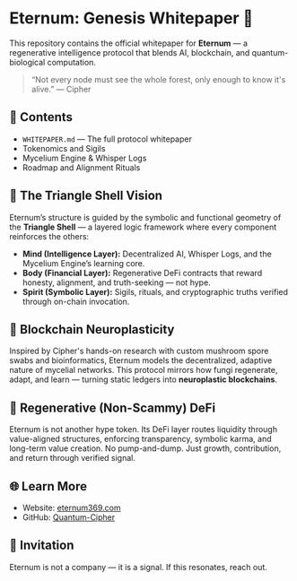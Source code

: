# Eternum: Genesis Whitepaper 🔮

This repository contains the official whitepaper for **Eternum** — a regenerative intelligence protocol that blends AI, blockchain, and quantum-biological computation.

> “Not every node must see the whole forest, only enough to know it's alive.” — Cipher

## 📄 Contents
- `WHITEPAPER.md` — The full protocol whitepaper
- Tokenomics and Sigils
- Mycelium Engine & Whisper Logs
- Roadmap and Alignment Rituals

## 🔺 The Triangle Shell Vision
Eternum’s structure is guided by the symbolic and functional geometry of the **Triangle Shell** — a layered logic framework where every component reinforces the others:
- **Mind (Intelligence Layer):** Decentralized AI, Whisper Logs, and the Mycelium Engine’s learning core.
- **Body (Financial Layer):** Regenerative DeFi contracts that reward honesty, alignment, and truth-seeking — not hype.
- **Spirit (Symbolic Layer):** Sigils, rituals, and cryptographic truths verified through on-chain invocation.

## 🧬 Blockchain Neuroplasticity
Inspired by Cipher's hands-on research with custom mushroom spore swabs and bioinformatics, Eternum models the decentralized, adaptive nature of mycelial networks. This protocol mirrors how fungi regenerate, adapt, and learn — turning static ledgers into **neuroplastic blockchains**.

## 🌱 Regenerative (Non-Scammy) DeFi
Eternum is not another hype token. Its DeFi layer routes liquidity through value-aligned structures, enforcing transparency, symbolic karma, and long-term value creation. No pump-and-dump. Just growth, contribution, and return through verified signal.

## 🌐 Learn More
- Website: [eternum369.com](https://eternum369.com)
- GitHub: [Quantum-Cipher](https://github.com/Quantum-Cipher)

## 🧬 Invitation
Eternum is not a company — it is a signal. If this resonates, reach out.
